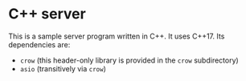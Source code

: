 # C++ server

This is a sample server program written in C++. It uses C++17. Its
dependencies are:

* `crow` (this header-only library is provided in the `crow` subdirectory)
* `asio` (transitively via `crow`)
